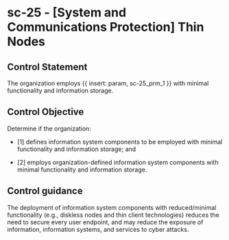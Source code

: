 # sc-25 - \[System and Communications Protection\] Thin Nodes

## Control Statement

The organization employs {{ insert: param, sc-25_prm_1 }} with minimal functionality and information storage.

## Control Objective

Determine if the organization:

- \[1\] defines information system components to be employed with minimal functionality and information storage; and

- \[2\] employs organization-defined information system components with minimal functionality and information storage.

## Control guidance

The deployment of information system components with reduced/minimal functionality (e.g., diskless nodes and thin client technologies) reduces the need to secure every user endpoint, and may reduce the exposure of information, information systems, and services to cyber attacks.
